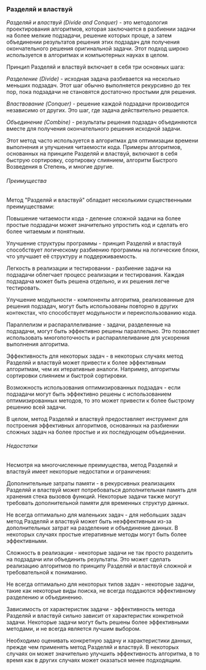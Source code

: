 ### Разделяй и властвуй

_Разделяй и властвуй (Divide and Conquer)_ - это методология проектирования алгоритмов, которая заключается в разбиении задачи на более мелкие подзадачи, решение которых проще, а затем объединении результатов решения этих подзадач для получения окончательного решения оригинальной задачи. Этот подход широко используется в алгоритмах и компьютерных науках в целом.

Принцип Разделяй и властвуй включает в себя три основных шага:

_Разделение (Divide)_ - исходная задача разбивается на несколько меньших подзадач. Этот шаг обычно выполняется рекурсивно до тех пор, пока подзадачи не становятся достаточно простыми для решения.

_Властвование (Conquer)_ - решение каждой подзадачи производится независимо от других. Это шаг, где задача действительно решается.

_Объединение (Combine)_ - результаты решения подзадач объединяются вместе для получения окончательного решения исходной задачи.

Этот метод часто используется в алгоритмах для оптимизации времени выполнения и улучшения читаемости кода. Примеры алгоритмов, основанных на принципе Разделяй и властвуй, включают в себя быструю сортировку, сортировку слиянием, алгоритм Быстрого Возведения в Степень, и многие другие.

###### Преимущества

Метод "Разделяй и властвуй" обладает несколькими существенными преимуществами:

Повышение читаемости кода - деление сложной задачи на более простые подзадачи может значительно упростить код и сделать его более читаемым и понятным.

Улучшение структуры программы - принцип Разделяй и властвуй способствует логическому разбиению программы на логические блоки, что улучшает её структуру и поддерживаемость.

Легкость в реализации и тестировании - разбиение задачи на подзадачи облегчает процесс реализации и тестирования. Каждая подзадача может быть решена отдельно, и их решения легче тестировать.

Улучшение модульности - компоненты алгоритма, реализованные для решения подзадач, могут быть использованы повторно в других контекстах, что способствует модульности и переиспользованию кода.

Параллелизм и распараллеливание - задачи, разделенные на подзадачи, могут быть эффективно решены параллельно. Это позволяет использовать многопоточность и распараллеливание для ускорения выполнения алгоритма.

Эффективность для некоторых задач - в некоторых случаях метод Разделяй и властвуй может привести к более эффективным алгоритмам, чем их итеративные аналоги. Например, алгоритмы сортировки слиянием и быстрой сортировки.

Возможность использования оптимизированных подзадач - если подзадачи могут быть эффективно решены с использованием оптимизированных методов, то это может привести к более быстрому решению всей задачи.

В целом, метод Разделяй и властвуй предоставляет инструмент для построения эффективных алгоритмов, основанных на разбиении сложных задач на более простые и их последующем объединении.

###### Недостатки

Несмотря на многочисленные преимущества, метод Разделяй и властвуй имеет некоторые недостатки и ограничения:

Дополнительные затраты памяти - в рекурсивных реализациях Разделяй и властвуй может потребоваться дополнительная память для хранения стека вызовов функций. Некоторые задачи также могут требовать дополнительной памяти для временных структур данных.

Не всегда оптимально для маленьких задач - для небольших задач метод Разделяй и властвуй может быть неэффективным из-за дополнительных затрат на разделение и объединение данных. В некоторых случаях простые итеративные методы могут быть более эффективными.

Сложность в реализации - некоторые задачи не так просто разделить на подзадачи или объединить результаты. Это может сделать реализацию алгоритмов по принципу Разделяй и властвуй сложной и требовательной к пониманию.

Не всегда оптимально для некоторых типов задач - некоторые задачи, такие как некоторые виды поиска, не всегда поддаются эффективному разделению и объединению.

Зависимость от характеристик задачи - эффективность метода Разделяй и властвуй сильно зависит от характеристик конкретной задачи. Некоторые задачи могут быть решены более эффективными методами, и не всегда является лучшим выбором.

Необходимо оценивать конкретную задачу и характеристики данных, прежде чем применять метод Разделяй и властвуй. В некоторых случаях он может значительно улучшить эффективность алгоритма, в то время как в других случаях может оказаться менее подходящим.

